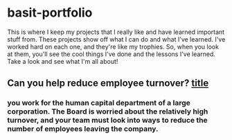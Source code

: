 # basit-portfolio
This is where I keep my projects that I really like and have learned important stuff from. These projects show off what I can do and what I've learned. I've worked hard on each one, and they're like my trophies. So, when you look at them, you'll see the cool things I've done and the lessons I've learned. Take a look and see what I'm all about!


## Can you help reduce employee turnover? [title](https://app.datacamp.com/workspace/w/123973a4-159c-4f2c-9274-28e23f47d972)
### you work for the human capital department of a large corporation. The Board is worried about the relatively high turnover, and your team must look into ways to reduce the number of employees leaving the company. 
